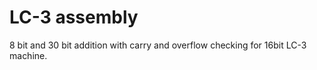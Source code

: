 # LC-3 assembly

8 bit and 30 bit addition with carry and overflow checking for 16bit LC-3 machine.

